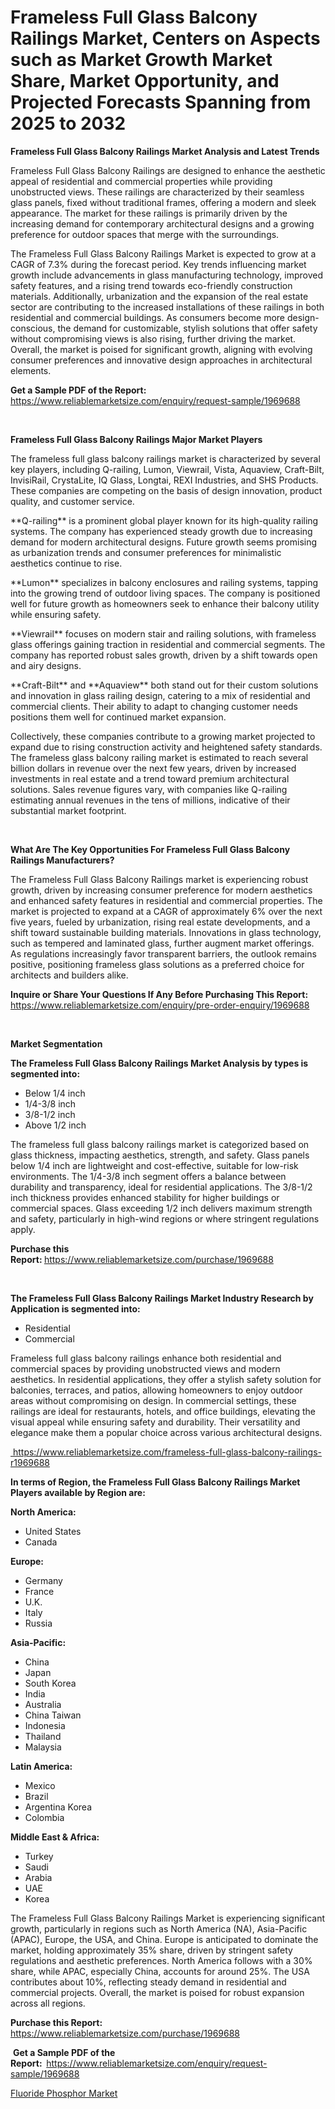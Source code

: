 <p><h1>Frameless Full Glass Balcony Railings Market, Centers on Aspects such as Market Growth Market Share, Market Opportunity, and Projected Forecasts Spanning from 2025 to 2032</h1></p><p><strong>Frameless Full Glass Balcony Railings Market Analysis and Latest Trends</strong></p>
<p><p>Frameless Full Glass Balcony Railings are designed to enhance the aesthetic appeal of residential and commercial properties while providing unobstructed views. These railings are characterized by their seamless glass panels, fixed without traditional frames, offering a modern and sleek appearance. The market for these railings is primarily driven by the increasing demand for contemporary architectural designs and a growing preference for outdoor spaces that merge with the surroundings.</p><p>The Frameless Full Glass Balcony Railings Market is expected to grow at a CAGR of 7.3% during the forecast period. Key trends influencing market growth include advancements in glass manufacturing technology, improved safety features, and a rising trend towards eco-friendly construction materials. Additionally, urbanization and the expansion of the real estate sector are contributing to the increased installations of these railings in both residential and commercial buildings. As consumers become more design-conscious, the demand for customizable, stylish solutions that offer safety without compromising views is also rising, further driving the market. Overall, the market is poised for significant growth, aligning with evolving consumer preferences and innovative design approaches in architectural elements.</p></p>
<p><strong>Get a Sample PDF of the Report:&nbsp;</strong> <a href="https://www.reliablemarketsize.com/enquiry/request-sample/1969688?utm_campaign=1836&utm_medium=2&utm_source=Github&utm_content=ia&utm_term=04022025&utm_id=frameless-full-glass-balcony-railings">https://www.reliablemarketsize.com/enquiry/request-sample/1969688</a></p>
<p>&nbsp;</p>
<p><strong>Frameless Full Glass Balcony Railings Major Market Players</strong></p>
<p><p>The frameless full glass balcony railings market is characterized by several key players, including Q-railing, Lumon, Viewrail, Vista, Aquaview, Craft-Bilt, InvisiRail, CrystaLite, IQ Glass, Longtai, REXI Industries, and SHS Products. These companies are competing on the basis of design innovation, product quality, and customer service.</p><p>**Q-railing** is a prominent global player known for its high-quality railing systems. The company has experienced steady growth due to increasing demand for modern architectural designs. Future growth seems promising as urbanization trends and consumer preferences for minimalistic aesthetics continue to rise.</p><p>**Lumon** specializes in balcony enclosures and railing systems, tapping into the growing trend of outdoor living spaces. The company is positioned well for future growth as homeowners seek to enhance their balcony utility while ensuring safety.</p><p>**Viewrail** focuses on modern stair and railing solutions, with frameless glass offerings gaining traction in residential and commercial segments. The company has reported robust sales growth, driven by a shift towards open and airy designs.</p><p>**Craft-Bilt** and **Aquaview** both stand out for their custom solutions and innovation in glass railing design, catering to a mix of residential and commercial clients. Their ability to adapt to changing customer needs positions them well for continued market expansion.</p><p>Collectively, these companies contribute to a growing market projected to expand due to rising construction activity and heightened safety standards. The frameless glass balcony railing market is estimated to reach several billion dollars in revenue over the next few years, driven by increased investments in real estate and a trend toward premium architectural solutions. Sales revenue figures vary, with companies like Q-railing estimating annual revenues in the tens of millions, indicative of their substantial market footprint.</p></p>
<p>&nbsp;</p>
<p><strong>What Are The Key Opportunities For Frameless Full Glass Balcony Railings Manufacturers?</strong></p>
<p><p>The Frameless Full Glass Balcony Railings market is experiencing robust growth, driven by increasing consumer preference for modern aesthetics and enhanced safety features in residential and commercial properties. The market is projected to expand at a CAGR of approximately 6% over the next five years, fueled by urbanization, rising real estate developments, and a shift toward sustainable building materials. Innovations in glass technology, such as tempered and laminated glass, further augment market offerings. As regulations increasingly favor transparent barriers, the outlook remains positive, positioning frameless glass solutions as a preferred choice for architects and builders alike.</p></p>
<p><strong>Inquire or Share Your Questions If Any Before Purchasing This Report:</strong> <a href="https://www.reliablemarketsize.com/enquiry/pre-order-enquiry/1969688?utm_campaign=1836&utm_medium=2&utm_source=Github&utm_content=ia&utm_term=04022025&utm_id=frameless-full-glass-balcony-railings">https://www.reliablemarketsize.com/enquiry/pre-order-enquiry/1969688</a></p>
<p>&nbsp;</p>
<p><strong>Market Segmentation</strong></p>
<p><strong>The Frameless Full Glass Balcony Railings Market Analysis by types is segmented into:</strong></p>
<p><ul><li>Below 1/4 inch</li><li>1/4-3/8 inch</li><li>3/8-1/2 inch</li><li>Above 1/2 inch</li></ul></p>
<p><p>The frameless full glass balcony railings market is categorized based on glass thickness, impacting aesthetics, strength, and safety. Glass panels below 1/4 inch are lightweight and cost-effective, suitable for low-risk environments. The 1/4-3/8 inch segment offers a balance between durability and transparency, ideal for residential applications. The 3/8-1/2 inch thickness provides enhanced stability for higher buildings or commercial spaces. Glass exceeding 1/2 inch delivers maximum strength and safety, particularly in high-wind regions or where stringent regulations apply.</p></p>
<p><strong>Purchase this Report:&nbsp;</strong><a href="https://www.reliablemarketsize.com/purchase/1969688?utm_campaign=1836&utm_medium=2&utm_source=Github&utm_content=ia&utm_term=04022025&utm_id=frameless-full-glass-balcony-railings">https://www.reliablemarketsize.com/purchase/1969688</a></p>
<p>&nbsp;</p>
<p><strong>The Frameless Full Glass Balcony Railings Market Industry Research by Application is segmented into:</strong></p>
<p><ul><li>Residential</li><li>Commercial</li></ul></p>
<p><p>Frameless full glass balcony railings enhance both residential and commercial spaces by providing unobstructed views and modern aesthetics. In residential applications, they offer a stylish safety solution for balconies, terraces, and patios, allowing homeowners to enjoy outdoor areas without compromising on design. In commercial settings, these railings are ideal for restaurants, hotels, and office buildings, elevating the visual appeal while ensuring safety and durability. Their versatility and elegance make them a popular choice across various architectural designs.</p></p>
<p><a href="https://www.reliablemarketsize.com/frameless-full-glass-balcony-railings-r1969688?utm_campaign=1836&utm_medium=2&utm_source=Github&utm_content=ia&utm_term=04022025&utm_id=frameless-full-glass-balcony-railings">&nbsp;https://www.reliablemarketsize.com/frameless-full-glass-balcony-railings-r1969688</a></p>
<p><strong>In terms of Region, the Frameless Full Glass Balcony Railings Market Players available by Region are:</strong></p>
<p>
    <p> <strong> North America: </strong>
        <ul>
            <li>United States</li>
            <li>Canada</li>
        </ul>
        </p> 
    <p> <strong> Europe: </strong>
        <ul>
            <li>Germany</li>
            <li>France</li>
            <li>U.K.</li>
            <li>Italy</li>
            <li>Russia</li>
        </ul>
        </p> 
    <p> <strong> Asia-Pacific: </strong>
        <ul>
            <li>China</li>
            <li>Japan</li>
            <li>South Korea</li>
            <li>India</li>
            <li>Australia</li>
            <li>China Taiwan</li>
            <li>Indonesia</li>
            <li>Thailand</li>
            <li>Malaysia</li>
        </ul>
        </p> 
    <p> <strong> Latin America: </strong>
        <ul>
            <li>Mexico</li>
            <li>Brazil</li>
            <li>Argentina Korea</li>
            <li>Colombia</li>
        </ul>
        </p> 
    <p> <strong> Middle East & Africa: </strong>
        <ul>
            <li>Turkey</li>
            <li>Saudi</li>
            <li>Arabia</li>
            <li>UAE</li>
            <li>Korea</li>
        </ul>
    </p>
    </p>
<p><p>The Frameless Full Glass Balcony Railings Market is experiencing significant growth, particularly in regions such as North America (NA), Asia-Pacific (APAC), Europe, the USA, and China. Europe is anticipated to dominate the market, holding approximately 35% share, driven by stringent safety regulations and aesthetic preferences. North America follows with a 30% share, while APAC, especially China, accounts for around 25%. The USA contributes about 10%, reflecting steady demand in residential and commercial projects. Overall, the market is poised for robust expansion across all regions.</p></p>
<p><strong>Purchase this Report: </strong><a href="https://www.reliablemarketsize.com/purchase/1969688?utm_campaign=1836&utm_medium=2&utm_source=Github&utm_content=ia&utm_term=04022025&utm_id=frameless-full-glass-balcony-railings">https://www.reliablemarketsize.com/purchase/1969688</a></p>
<p>&nbsp;<strong>Get a Sample PDF of the Report:&nbsp;&nbsp;</strong><a href="https://www.reliablemarketsize.com/enquiry/request-sample/1969688?utm_campaign=1836&utm_medium=2&utm_source=Github&utm_content=ia&utm_term=04022025&utm_id=frameless-full-glass-balcony-railings">https://www.reliablemarketsize.com/enquiry/request-sample/1969688</a></p>
<p><strong></strong></p>
<p><p><a href="https://github.com/mabutironaldo/Market-Research-Report-List-7/blob/main/fluoride-phosphor-market.md?utm_campaign=1836&utm_medium=2&utm_source=Github&utm_content=ia&utm_term=04022025&utm_id=frameless-full-glass-balcony-railings">Fluoride Phosphor Market</a></p></p>